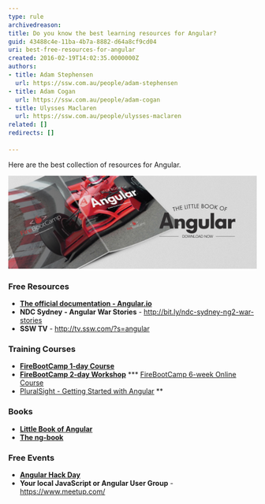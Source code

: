 ```yaml
---
type: rule
archivedreason: 
title: Do you know the best learning resources for Angular?
guid: 43488c4e-11ba-4b7a-8882-d64a8cf9cd04
uri: best-free-resources-for-angular
created: 2016-02-19T14:02:35.0000000Z
authors:
- title: Adam Stephensen
  url: https://ssw.com.au/people/adam-stephensen
- title: Adam Cogan
  url: https://ssw.com.au/people/adam-cogan
- title: Ulysses Maclaren
  url: https://ssw.com.au/people/ulysses-maclaren
related: []
redirects: []

---
```


Here are the best collection of resources for Angular.

![Figure: Download the Little Book of Angular](The-Little-Book-of-Angular-v1-8.jpg)  

<!--endintro-->

### Free Resources 


* **[The official documentation - Angular.io](https://angular.io/)**
* **NDC Sydney** **- Angular War Stories** - http://bit.ly/ndc-sydney-ng2-war-stories
* **SSW TV** - http://tv.ssw.com/?s=angular



### Training Courses


* **[FireBootCamp 1-day Course](https://firebootcamp.com/angular-superpower-tour/)**
* **[FireBootCamp 2-day Workshop](https://firebootcamp.com/2-day-angular-workshop/)**
*** [FireBootCamp 6-week Online Course](https://firebootcamp.com/angular-online-course/)
* [PluralSight - Getting Started with Angular](https://www.pluralsight.com/courses/angular-2-getting-started-update)
**


### Books

* **[Little Book of Angular](/SiteCollectionDocuments/The-Little-Book-of-Angular-v1-8.pdf)**
* **[The ng-book](https://www.ng-book.com/2/)**



### Free Events


* **[Angular Hack Day](https://angularhackday.com/)**
* **Your local JavaScript or Angular User Group**  -   https://www.meetup.com/
